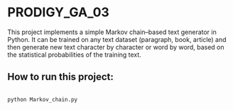 # PRODIGY_GA_03
This project implements a simple Markov chain–based text generator in Python. It can be trained on any text dataset (paragraph, book, article) and then generate new text character by character or word by word, based on the statistical probabilities of the training text.

## How to run this project:

```bash

python Markov_chain.py

```
